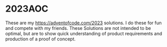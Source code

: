 # 2023AOC
These are my https://adventofcode.com/2023 solutions. I do these for fun and compete with my friends. These Solutions are not intended to be optimal, but are to show quick understanding of product requirements and production of a proof of concept.
